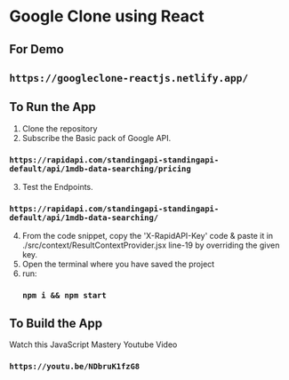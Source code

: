 # Google Clone using React

## For Demo
## `https://googleclone-reactjs.netlify.app/`

## To Run the App 
1. Clone the repository
2. Subscribe the Basic pack of Google API. 
  ### `https://rapidapi.com/standingapi-standingapi-default/api/1mdb-data-searching/pricing`
3. Test the Endpoints. 
  ### `https://rapidapi.com/standingapi-standingapi-default/api/1mdb-data-searching/` 
4. From the code snippet, copy the 'X-RapidAPI-Key' code & paste it in ./src/context/ResultContextProvider.jsx line-19 by overriding the given key.
5. Open the terminal where you have saved the project
6. run: 
    ### `npm i && npm start` 

## To Build the App
Watch this JavaScript Mastery Youtube Video
### `https://youtu.be/NDbruK1fzG8`
